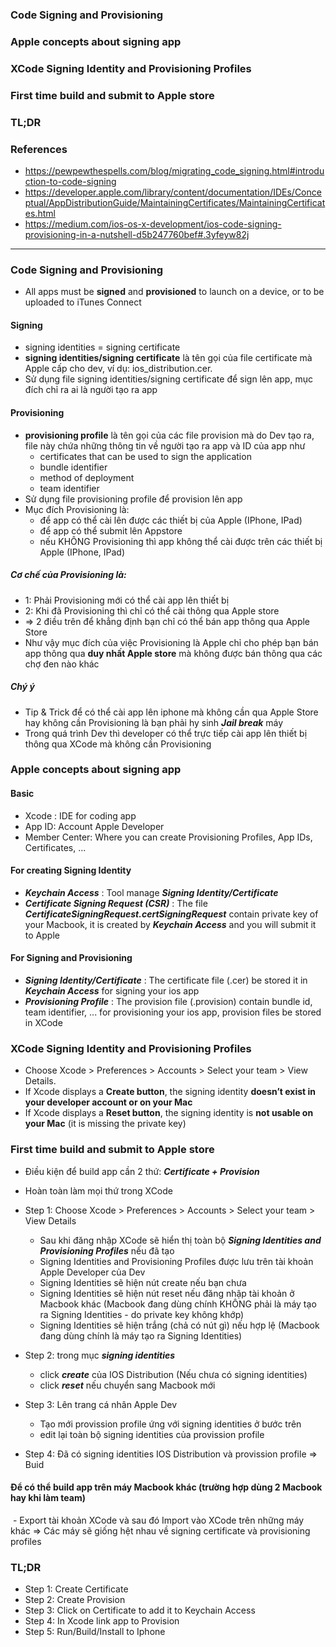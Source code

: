 ### Code Signing and Provisioning
### Apple concepts about signing app
### XCode Signing Identity and Provisioning Profiles
### First time build and submit to Apple store
### TL;DR
### References
  - https://pewpewthespells.com/blog/migrating_code_signing.html#introduction-to-code-signing
  - https://developer.apple.com/library/content/documentation/IDEs/Conceptual/AppDistributionGuide/MaintainingCertificates/MaintainingCertificates.html
  - https://medium.com/ios-os-x-development/ios-code-signing-provisioning-in-a-nutshell-d5b247760bef#.3yfeyw82j


-------------------------------------------

### Code Signing and Provisioning
  - All apps must be **signed** and **provisioned** to launch on a device, or to be uploaded to iTunes Connect

#### Signing
  - signing identities = signing certificate
  - **signing identities/signing certificate** là tên gọi của file certificate mà Apple cấp cho dev, ví dụ: ios_distribution.cer.
  - Sử dụng file signing identities/signing certificate để sign lên app, mục đích chỉ ra ai là người tạo ra app
  
#### Provisioning
  - **provisioning profile** là tên gọi của các file provision mà do Dev tạo ra, file này chứa những thông tin về người tạo ra app và ID của app như
     - certificates that can be used to sign the application
     - bundle identifier
     - method of deployment
     - team identifier
  - Sử dụng file provisioning profile để provision lên app
  - Mục đích Provisioning là:
    - để app có thể cài lên được các thiết bị của Apple (IPhone, IPad)
    - để app có thể submit lên Appstore
    - nếu KHÔNG Provisioning thì app không thể cài được trên các thiết bị Apple (IPhone, IPad)

##### Cơ chế của Provisioning là:
 - 1: Phải Provisioning mới có thể cài app lên thiết bị
 - 2: Khi đã Provisioning thì chỉ có thể cài thông qua Apple store
 - => 2 điều trên để khẳng định bạn chỉ có thể bán app thông qua Apple Store
 - Như vậy mục đích của việc Provisioning là Apple chỉ cho phép bạn bán app thông qua **duy nhất Apple store** mà không được bán thông qua các chợ đen nào khác
 
##### Chý ý
 - Tip & Trick để có thể cài app lên iphone mà không cần qua Apple Store hay không cần Provisioning là bạn phải hy sinh ***Jail break*** máy
 - Trong quá trình Dev thì developer có thể trực tiếp cài app lên thiết bị thông qua XCode mà không cần Provisioning
 
### Apple concepts about signing app
#### Basic
  - Xcode : IDE for coding app
  - App ID: Account Apple Developer
  - Member Center: Where you can create Provisioning Profiles, App IDs, Certificates, ...
  
#### For creating Signing Identity
  - ***Keychain Access*** : Tool manage ***Signing Identity/Certificate*** 
  - ***Certificate Signing Request (CSR)*** : The file ***CertificateSigningRequest.certSigningRequest*** contain private key of your Macbook, it is created by ***Keychain Access*** and you will submit it to Apple
  
#### For Signing and Provisioning
  - ***Signing Identity/Certificate*** : The certificate file (.cer) be stored it in ***Keychain Access*** for signing your ios app
  - ***Provisioning Profile*** : The provision file (.provision) contain bundle id, team identifier, ... for provisioning your ios app, provision files be stored in XCode
  
### XCode Signing Identity and Provisioning Profiles
  - Choose Xcode > Preferences > Accounts > Select your team > View Details.
  - If Xcode displays a **Create button**, the signing identity **doesn’t exist in your developer account or on your Mac**
  - If Xcode displays a **Reset button**, the signing identity is **not usable on your Mac** (it is missing the private key)

### First time build and submit to Apple store
 - Điều kiện để build app cần 2 thứ: ***Certificate + Provision***
 - Hoàn toàn làm mọi thứ trong XCode
 
 - Step 1:  Choose Xcode > Preferences > Accounts > Select your team > View Details
   - Sau khi đăng nhập XCode sẽ hiển thị toàn bộ ***Signing Identities and Provisioning Profiles*** nếu đã tạo
   - Signing Identities and Provisioning Profiles được lưu trên tài khoản Apple Developer của Dev 
   - Signing Identities sẽ hiện nút create nếu bạn chưa 
   - Signing Identities sẽ hiện nút reset nếu đăng nhập tài khoản ở Macbook khác (Macbook đang dùng chính KHÔNG phải là máy tạo ra Signing Identities - do private key không khớp)
   - Signing Identities sẽ hiện trắng (chả có nút gì) nếu hợp lệ (Macbook đang dùng chính là máy tạo ra Signing Identities)
   
 - Step 2: trong mục ***signing identities*** 
   - click ***create*** của IOS Distribution (Nếu chưa có signing identities)
   - click ***reset*** nếu chuyển sang Macbook mới
   
 - Step 3: Lên trang cá nhân Apple Dev
   - Tạo mới provission profile ứng với signing identities ở bước trên
   - edit lại toàn bộ signing identities của provission profile
    
 - Step 4: Đã có signing identities IOS Distribution và provission profile => Buid
  
#### Để có thể build app trên máy Macbook khác (trường hợp dùng 2 Macbook hay khi làm team)
  - Export tài khoản XCode và sau đó Import vào XCode trên những máy khác => Các máy sẽ giống hệt nhau về signing certificate và provisioning profiles
  
### TL;DR
 - Step 1: Create Certificate
 - Step 2: Create Provision
 - Step 3: Click on Certificate to add it to Keychain Access
 - Step 4: In Xcode link app to Provision
 - Step 5: Run/Build/Install to Iphone
  
  
